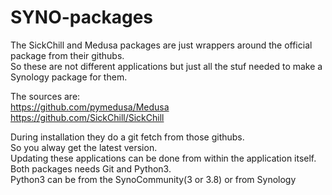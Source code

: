 # SYNO-packages
The SickChill and Medusa packages are just wrappers around the official package from their githubs.  
So these are not different applications but just all the stuf needed to make a Synology package for them.  

The sources are:  
https://github.com/pymedusa/Medusa  
https://github.com/SickChill/SickChill  

During installation they do a git fetch from those githubs.  
So you alway get the latest version.  
Updating these applications can be done from within the application itself.  
Both packages needs Git and Python3.  
Python3 can be from the SynoCommunity(3 or 3.8) or from Synology 
